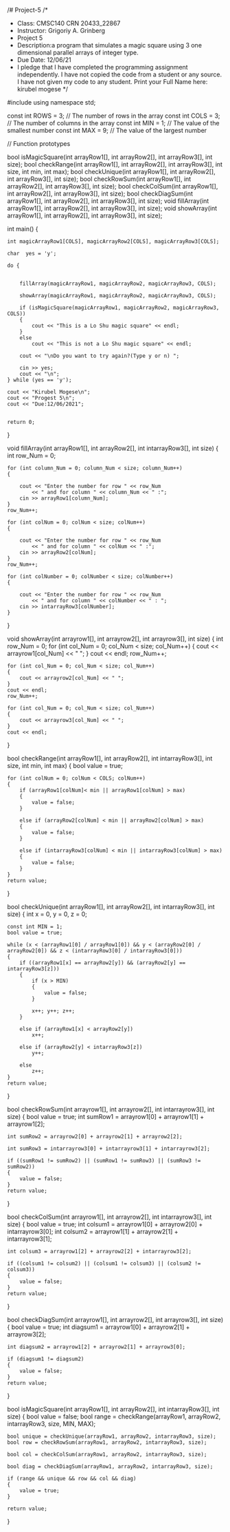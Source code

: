 /# Project-5
/*
 * Class: CMSC140 CRN 20433_22867
 * Instructor: Grigoriy A. Grinberg
 * Project 5
 * Description:a program that simulates a magic square using 3 one
   dimensional parallel arrays of integer type.
 * Due Date: 12/06/21
 * I pledge that I have completed the programming assignment independently.
   I have not copied the code from a student or any source.
   I have not given my code to any student.
   Print your Full Name here: kirubel mogese
               */




#include <iostream>
using namespace std;

const int ROWS = 3;  // The number of rows in the array
const int COLS = 3;  // The number of columns in the array
const int MIN = 1;  // The value of the smallest number
const int MAX = 9;  // The value of the largest number



 // Function prototypes
   
bool isMagicSquare(int arrayRow1[], int arrayRow2[], int arrayRow3[], int size);
bool checkRange(int arrayRow1[], int arrayRow2[], int arrayRow3[], int size, int min, int max);
bool checkUnique(int arrayRow1[], int arrayRow2[], int arrayRow3[], int size);
bool checkRowSum(int arrayRow1[], int arrayRow2[], int arrayRow3[], int size);
bool checkColSum(int arrayRow1[], int arrayRow2[], int arrayRow3[], int size);
bool checkDiagSum(int arrayRow1[], int arrayRow2[], int arrayRow3[], int size);
void fillArray(int arrayRow1[], int arrayRow2[], int arrayRow3[], int size);
void showArray(int arrayRow1[], int arrayRow2[], int arrayRow3[], int size);



int main()
{

    int magicArrayRow1[COLS], magicArrayRow2[COLS], magicArrayRow3[COLS];

    char  yes = 'y';

    do {


        fillArray(magicArrayRow1, magicArrayRow2, magicArrayRow3, COLS);

        showArray(magicArrayRow1, magicArrayRow2, magicArrayRow3, COLS);

        if (isMagicSquare(magicArrayRow1, magicArrayRow2, magicArrayRow3, COLS))
        {
            cout << "This is a Lo Shu magic square" << endl;
        }
        else
            cout << "This is not a Lo Shu magic square" << endl;

        cout << "\nDo you want to try again?(Type y or n) ";

        cin >> yes;
        cout << "\n";
    } while (yes == 'y');

    cout << "Kirubel Mogese\n";
    cout << "Progest 5\n";
    cout << "Due:12/06/2021";


    return 0;
}


void fillArray(int arrayRow1[], int arrayRow2[], int intarrayRow3[], int size)
{
    int row_Num = 0;

    for (int column_Num = 0; column_Num < size; column_Num++)
    {

        cout << "Enter the number for row " << row_Num
            << " and for column " << column_Num << " :";
        cin >> arrayRow1[column_Num];
    }
    row_Num++;

    for (int colNum = 0; colNum < size; colNum++)
    {

        cout << "Enter the number for row " << row_Num
            << " and for column " << colNum << " :";
        cin >> arrayRow2[colNum];
    }
    row_Num++;

    for (int colNumber = 0; colNumber < size; colNumber++)
    {

        cout << "Enter the number for row " << row_Num
            << " and for column " << colNumber << " : ";
        cin >> intarrayRow3[colNumber];
    }

}


void showArray(int arrayrow1[], int arrayrow2[], int arrayrow3[], int size)
{
    int row_Num = 0;
    for (int col_Num = 0; col_Num < size; col_Num++)
    {
        cout << arrayrow1[col_Num] << " ";
    }
    cout << endl;
    row_Num++;

    for (int col_Num = 0; col_Num < size; col_Num++)
    {
        cout << arrayrow2[col_Num] << " ";
    }
    cout << endl;
    row_Num++;

    for (int col_Num = 0; col_Num < size; col_Num++)
    {
        cout << arrayrow3[col_Num] << " ";
    }
    cout << endl;
}



bool checkRange(int arrayRow1[], int arrayRow2[], int intarrayRow3[], int size, int min, int max)
{
    bool value = true;

    for (int colNum = 0; colNum < COLS; colNum++)
    {
        if (arrayRow1[colNum]< min || arrayRow1[colNum] > max)
        {
            value = false;
        }

        else if (arrayRow2[colNum] < min || arrayRow2[colNum] > max)
        {
            value = false;
        }

        else if (intarrayRow3[colNum] < min || intarrayRow3[colNum] > max)
        {
            value = false;
        }
    }
    return value;
}


bool checkUnique(int arrayRow1[], int arrayRow2[], int intarrayRow3[], int size)
{
    int x = 0, y = 0, z = 0;

    const int MIN = 1;
    bool value = true;

    while (x < (arrayRow1[0] / arrayRow1[0]) && y < (arrayRow2[0] / arrayRow2[0]) && z < (intarrayRow3[0] / intarrayRow3[0]))
    {
        if ((arrayRow1[x] == arrayRow2[y]) && (arrayRow2[y] == intarrayRow3[z]))
        {
            if (x > MIN)
            {
                value = false;
            }

            x++; y++; z++;
        }

        else if (arrayRow1[x] < arrayRow2[y])
            x++;

        else if (arrayRow2[y] < intarrayRow3[z])
            y++;

        else
            z++;
    }
    return value;
}

bool checkRowSum(int arrayrow1[], int arrayrow2[], int intarrayrow3[], int size)
{
    bool value = true;
    int sumRow1 = arrayrow1[0] + arrayrow1[1] + arrayrow1[2];

    int sumRow2 = arrayrow2[0] + arrayrow2[1] + arrayrow2[2];

    int sumRow3 = intarrayrow3[0] + intarrayrow3[1] + intarrayrow3[2];

    if ((sumRow1 != sumRow2) || (sumRow1 != sumRow3) || (sumRow3 != sumRow2))
    {
        value = false;
    }
    return value;
}



bool checkColSum(int arrayrow1[], int arrayrow2[], int intarrayrow3[], int size)
{
    bool value = true;
    int colsum1 = arrayrow1[0] + arrayrow2[0] + intarrayrow3[0];
    int colsum2 = arrayrow1[1] + arrayrow2[1] + intarrayrow3[1];

    int colsum3 = arrayrow1[2] + arrayrow2[2] + intarrayrow3[2];

    if ((colsum1 != colsum2) || (colsum1 != colsum3) || (colsum2 != colsum3))
    {
        value = false;
    }
    return value;

}

bool checkDiagSum(int arrayrow1[], int arrayrow2[], int arrayrow3[], int size)
{
    bool value = true;
    int diagsum1 = arrayrow1[0] + arrayrow2[1] + arrayrow3[2];

    int diagsum2 = arrayrow1[2] + arrayrow2[1] + arrayrow3[0];

    if (diagsum1 != diagsum2)
    {
        value = false;
    }
    return value;
}

bool isMagicSquare(int arrayRow1[], int arrayRow2[], int intarrayRow3[], int size)
{
    bool value = false;
    bool range = checkRange(arrayRow1, arrayRow2, intarrayRow3, size, MIN, MAX);

    bool unique = checkUnique(arrayRow1, arrayRow2, intarrayRow3, size);
    bool row = checkRowSum(arrayRow1, arrayRow2, intarrayRow3, size);

    bool col = checkColSum(arrayRow1, arrayRow2, intarrayRow3, size);

    bool diag = checkDiagSum(arrayRow1, arrayRow2, intarrayRow3, size);

    if (range && unique && row && col && diag)
    {
        value = true;
    }

    return value;
}
